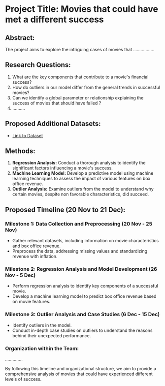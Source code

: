 # Project Title: Movies that could have met a different success

## Abstract:
The project aims to explore the intriguing cases of movies that .................

## Research Questions:
1. What are the key components that contribute to a movie's financial success?
2. How do outliers in our model differ from the general trends in successful movies?
3. Can we identify a global parameter or relationship explaining the success of movies that should have failed ?
4. ..........

## Proposed Additional Datasets:
- [Link to Dataset](#)

## Methods:
1. **Regression Analysis:** Conduct a thorough analysis to identify the significant factors influencing a movie's success.
2. **Machine Learning Model:** Develop a predictive model using machine learning techniques to assess the impact of various features on box office revenue.
3. **Outlier Analysis:** Examine outliers from the model to understand why certain movies, despite non favorable characteristics, did succeed.

## Proposed Timeline (20 Nov to 21 Dec):
### Milestone 1: Data Collection and Preprocessing (20 Nov - 25 Nov)
- Gather relevant datasets, including information on movie characteristics and box office revenue.
- Preprocess the data, addressing missing values and standardizing revenue with inflation.

### Milestone 2: Regression Analysis and Model Development (26 Nov - 5 Dec)
- Perform regression analysis to identify key components of a successful movie.
- Develop a machine learning model to predict box office revenue based on movie features.

### Milestone 3: Outlier Analysis and Case Studies (6 Dec - 15 Dec)
- Identify outliers in the model.
- Conduct in-depth case studies on outliers to understand the reasons behind their unexpected performance.

### Organization within the Team:
..............

By following this timeline and organizational structure, we aim to provide a comprehensive analysis of movies that could have experienced different levels of success.

